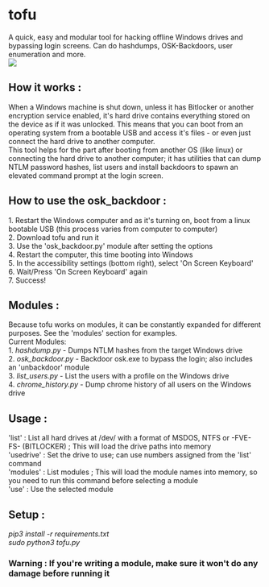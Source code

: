 # tofu
A quick, easy and modular tool for hacking offline Windows drives and bypassing login screens. Can do hashdumps, OSK-Backdoors, user enumeration and more.<br> 
<img src="https://raw.githubusercontent.com/stoatsec/tofu/main/tofu.png"></img>

<h2> How it works : </h2>
When a Windows machine is shut down, unless it has Bitlocker or another encryption service enabled, it's hard drive contains everything stored on the device as if it was unlocked. This means that you can boot from an operating system from a bootable USB and access it's files - or even just connect the hard drive to another computer. <br>This tool helps for the part after booting from another OS (like linux) or connecting the hard drive to another computer; it has utilities that can dump NTLM password hashes, list users and install backdoors to spawn an elevated command prompt at the login screen. 

<h2>How to use the osk_backdoor : </h2>
1. Restart the Windows computer and as it's turning on, boot from a linux bootable USB (this process varies from computer to computer)<br>
2. Download tofu and run it<br>
3. Use the 'osk_backdoor.py' module after setting the options<br>
4. Restart the computer, this time booting into Windows<br>
5. In the accessibility settings (bottom right), select 'On Screen Keyboard'<br>
6. Wait/Press 'On Screen Keyboard' again<br>
7. Success!<br>

<h2>Modules : </h2>
Because tofu works on modules, it can be constantly expanded for different purposes. See the 'modules' section for examples.<br>
Current Modules:<br>
1. <i>hashdump.py</i> - Dumps NTLM hashes from the target Windows drive<br>
2. <i>osk_backdoor.py</i> - Backdoor osk.exe to bypass the login; also includes an 'unbackdoor' module<br>
3. <i>list_users.py</i> - List the users with a profile on the Windows drive<br>
4. <i>chrome_history.py</i> - Dump chrome history of all users on the Windows drive<br>

<h2>Usage : </h2>
'list' : List all hard drives at /dev/ with a format of MSDOS, NTFS or -FVE-FS- (BITLOCKER) ; This will load the drive paths into memory<br>
'usedrive' : Set the drive to use; can use numbers assigned from the 'list' command<br>
'modules' : List modules ; This will load the module names into memory, so you need to run this command before selecting a module<br>
'use' : Use the selected module<br>

<h2>Setup : </h2><i>
pip3 install -r requirements.txt<br>
sudo python3 tofu.py</i>

<h3><b>Warning : If you're writing a module, make sure it won't do any damage before running it<br> </b></h3>

